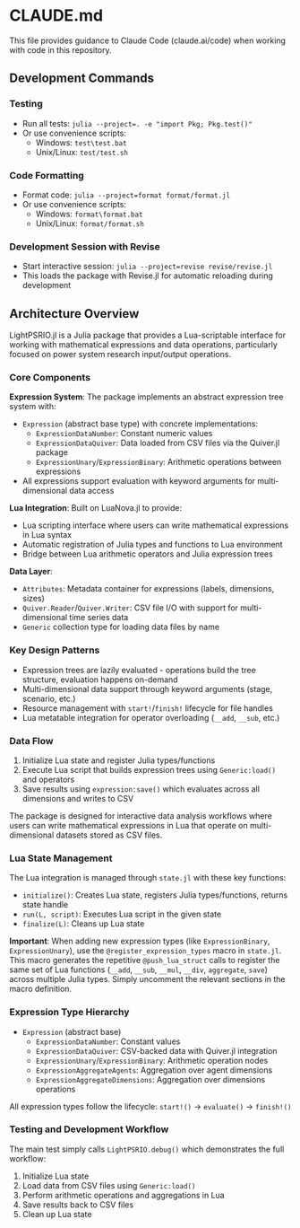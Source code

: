# CLAUDE.md

This file provides guidance to Claude Code (claude.ai/code) when working with code in this repository.

## Development Commands

### Testing
- Run all tests: `julia --project=. -e "import Pkg; Pkg.test()"`
- Or use convenience scripts:
  - Windows: `test\test.bat`
  - Unix/Linux: `test/test.sh`

### Code Formatting
- Format code: `julia --project=format format/format.jl`
- Or use convenience scripts:
  - Windows: `format\format.bat`
  - Unix/Linux: `format/format.sh`

### Development Session with Revise
- Start interactive session: `julia --project=revise revise/revise.jl`
- This loads the package with Revise.jl for automatic reloading during development

## Architecture Overview

LightPSRIO.jl is a Julia package that provides a Lua-scriptable interface for working with mathematical expressions and data operations, particularly focused on power system research input/output operations.

### Core Components

**Expression System**: The package implements an abstract expression tree system with:
- `Expression` (abstract base type) with concrete implementations:
  - `ExpressionDataNumber`: Constant numeric values
  - `ExpressionDataQuiver`: Data loaded from CSV files via the Quiver.jl package
  - `ExpressionUnary`/`ExpressionBinary`: Arithmetic operations between expressions
- All expressions support evaluation with keyword arguments for multi-dimensional data access

**Lua Integration**: Built on LuaNova.jl to provide:
- Lua scripting interface where users can write mathematical expressions in Lua syntax
- Automatic registration of Julia types and functions to Lua environment
- Bridge between Lua arithmetic operators and Julia expression trees

**Data Layer**:
- `Attributes`: Metadata container for expressions (labels, dimensions, sizes)
- `Quiver.Reader`/`Quiver.Writer`: CSV file I/O with support for multi-dimensional time series data
- `Generic` collection type for loading data files by name

### Key Design Patterns

- Expression trees are lazily evaluated - operations build the tree structure, evaluation happens on-demand
- Multi-dimensional data support through keyword arguments (stage, scenario, etc.)
- Resource management with `start!`/`finish!` lifecycle for file handles
- Lua metatable integration for operator overloading (`__add`, `__sub`, etc.)

### Data Flow

1. Initialize Lua state and register Julia types/functions
2. Execute Lua script that builds expression trees using `Generic:load()` and operators
3. Save results using `expression:save()` which evaluates across all dimensions and writes to CSV

The package is designed for interactive data analysis workflows where users can write mathematical expressions in Lua that operate on multi-dimensional datasets stored as CSV files.

### Lua State Management

The Lua integration is managed through `state.jl` with these key functions:
- `initialize()`: Creates Lua state, registers Julia types/functions, returns state handle
- `run(L, script)`: Executes Lua script in the given state
- `finalize(L)`: Cleans up Lua state

**Important**: When adding new expression types (like `ExpressionBinary`, `ExpressionUnary`), use the `@register_expression_types` macro in `state.jl`. This macro generates the repetitive `@push_lua_struct` calls to register the same set of Lua functions (`__add`, `__sub`, `__mul`, `__div`, `aggregate`, `save`) across multiple Julia types. Simply uncomment the relevant sections in the macro definition.

### Expression Type Hierarchy

- `Expression` (abstract base)
    - `ExpressionDataNumber`: Constant values
    - `ExpressionDataQuiver`: CSV-backed data with Quiver.jl integration
  - `ExpressionUnary`/`ExpressionBinary`: Arithmetic operation nodes
  - `ExpressionAggregateAgents`: Aggregation over agent dimensions
  - `ExpressionAggregateDimensions`: Aggregation over dimensions operations

All expression types follow the lifecycle: `start!()` → `evaluate()` → `finish!()`

### Testing and Development Workflow

The main test simply calls `LightPSRIO.debug()` which demonstrates the full workflow:
1. Initialize Lua state
2. Load data from CSV files using `Generic:load()`
3. Perform arithmetic operations and aggregations in Lua
4. Save results back to CSV files
5. Clean up Lua state